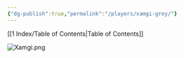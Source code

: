```yaml
---
{"dg-publish":true,"permalink":"/players/xamgi-grey/"}
---
```


[[1 Index/Table of Contents\|Table of Contents]]

![Xamgi.png](/img/user/Xamgi.png)